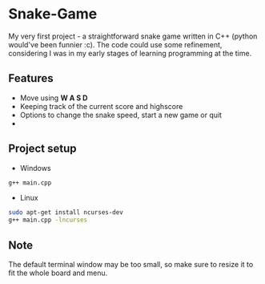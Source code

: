 # Snake-Game
My very first project - a straightforward snake game written in C++ (python would've been funnier :c). 
The code could use some refinement, considering I was in my early stages of learning programming at the time.
 
## Features
- Move using **W A S D**
- Keeping track of the current score and highscore
- Options to change the snake speed, start a new game or quit
- 
## Project setup
- Windows

```sh
g++ main.cpp
```

- Linux

```sh
sudo apt-get install ncurses-dev
g++ main.cpp -lncurses
```

## Note
 The default terminal window may be too small, so make sure to resize it to fit the whole board and menu.
